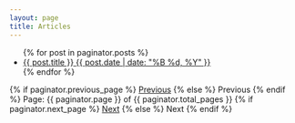 ```yaml
---
layout: page
title: Articles
---
```


<ul class="post-list">
{% for post in paginator.posts %} 
  <li><article><a href="{{ site.url }}{{ post.url }}">{{ post.title }} <span class="entry-date"><time datetime="{{ post.date | date_to_xmlschema }}">{{ post.date | date: "%B %d, %Y" }}</time></span></a></article></li>
{% endfor %}
</ul>

<!-- Pagination links -->
<div class="pagination">
  {% if paginator.previous_page %}
    <a href="{{ paginator.previous_page_path }}" class="previous">Previous</a>
  {% else %}
    <span class="previous">Previous</span>
  {% endif %}
  <span class="page_number ">Page: {{ paginator.page }} of {{ paginator.total_pages }}</span>
  {% if paginator.next_page %}
    <a href="{{ paginator.next_page_path }}" class="next">Next</a>
  {% else %}
    <span class="next ">Next</span>
  {% endif %}
</div>
